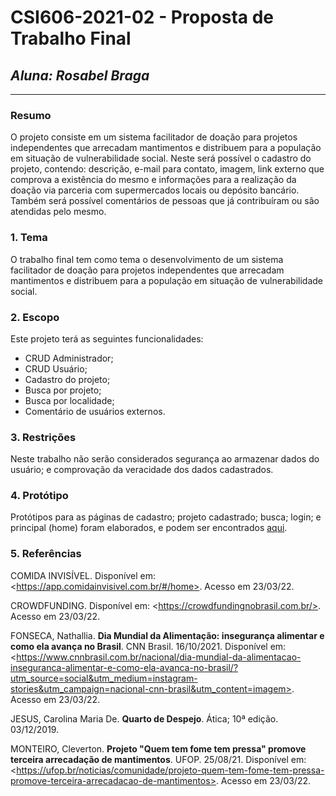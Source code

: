 # **CSI606-2021-02 - Proposta de Trabalho Final**
## *Aluna: Rosabel Braga*

--------------

<!-- Descrever um resumo sobre o trabalho. -->

### Resumo

O projeto consiste em um sistema facilitador de doação para projetos independentes que arrecadam mantimentos e distribuem para a população em situação de vulnerabilidade social. Neste será possível o cadastro do projeto, contendo: descrição, e-mail para contato, imagem, link externo que comprova a existência do mesmo e informações para a realização da doação via parceria com supermercados locais ou depósito bancário. Também será possível comentários de pessoas que já contribuíram ou são atendidas pelo mesmo.

<!-- Apresentar o tema. -->
### 1. Tema

O trabalho final tem como tema o desenvolvimento de um sistema facilitador de doação para projetos independentes que arrecadam mantimentos e distribuem para a população em situação de vulnerabilidade social.

<!-- Descrever e limitar o escopo da aplicação. -->
### 2. Escopo

  Este projeto terá as seguintes funcionalidades:

  * CRUD Administrador;
  * CRUD Usuário;
  * Cadastro do projeto;
  * Busca por projeto;
  * Busca por localidade;
  * Comentário de usuários externos.

<!-- Apresentar restrições de funcionalidades e de escopo. -->
### 3. Restrições

  Neste trabalho não serão considerados segurança ao armazenar dados do usuário; e comprovação da veracidade dos dados cadastrados.

<!-- Construir alguns protótipos para a aplicação, disponibilizá-los no Github e descrever o que foi considerado. //-->
### 4. Protótipo

Protótipos para as páginas de cadastro; projeto cadastrado; busca; login; e principal (home) foram elaborados, e podem ser encontrados [aqui](https://ninjamock.com/s/L1Z96Jx).

### 5. Referências

  COMIDA INVISÍVEL. Disponível em: \<https://app.comidainvisivel.com.br/#/home>. Acesso em 23/03/22.
  
  CROWDFUNDING. Disponível em: \<https://crowdfundingnobrasil.com.br/>. Acesso em 23/03/22.
  
  FONSECA, Nathallia. **Dia Mundial da Alimentação: insegurança alimentar e como ela avança no Brasil**. CNN Brasil. 16/10/2021. Disponível em: \<https://www.cnnbrasil.com.br/nacional/dia-mundial-da-alimentacao-inseguranca-alimentar-e-como-ela-avanca-no-brasil/?utm_source=social&utm_medium=instagram-stories&utm_campaign=nacional-cnn-brasil&utm_content=imagem>. Acesso em 23/03/22.
 
  JESUS, Carolina Maria De. **Quarto de Despejo**. Ática; 10ª edição. 03/12/2019.
  
  MONTEIRO, Cleverton. **Projeto "Quem tem fome tem pressa" promove terceira arrecadação de mantimentos**. UFOP. 25/08/21. Disponível em: \<https://ufop.br/noticias/comunidade/projeto-quem-tem-fome-tem-pressa-promove-terceira-arrecadacao-de-mantimentos>. Acesso em 23/03/22.

